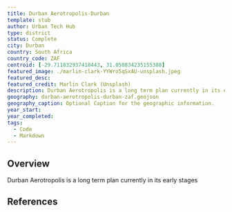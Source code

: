 ```yaml
---
title: Durban Aerotropolis-Durban
template: stub
author: Urban Tech Hub
type: district
status: Complete
city: Durban
country: South Africa
country_code: ZAF
centroid: [-29.711832937418443, 31.058834235155388]
featured_image: ./marlin-clark-YYWro5qSxAU-unsplash.jpeg
featured_desc:
featured_credit: Marlin Clark (Unsplash)
description: Durban Aerotropolis is a long term plan currently in its early stages
geography: durban-aerotropolis-durban-zaf.geojson
geography_caption: Optional Caption for the geographic information.
year_start:
year_completed:
tags:
  - Code
  - Markdown
---
```


## Overview

Durban Aerotropolis is a long term plan currently in its early stages

## References
